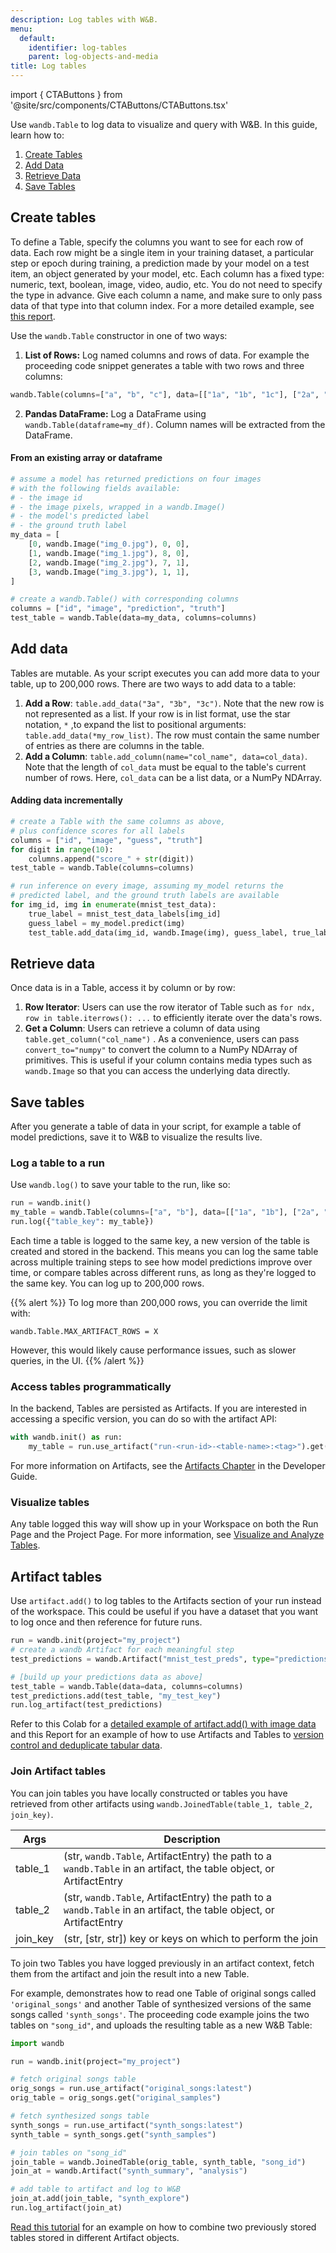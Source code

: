 ```yaml
---
description: Log tables with W&B.
menu:
  default:
    identifier: log-tables
    parent: log-objects-and-media
title: Log tables
---
```


import { CTAButtons } from '@site/src/components/CTAButtons/CTAButtons.tsx'

<CTAButtons colabLink='https://colab.research.google.com/github/wandb/examples/blob/master/colabs/keras/Use_WandbModelCheckpoint_in_your_Keras_workflow.ipynb'/>

Use `wandb.Table` to log data to visualize and query with W&B. In this guide, learn how to:

1. [Create Tables](./log-tables.md#create-tables)
2. [Add Data](./log-tables.md#add-data)
3. [Retrieve Data](./log-tables.md#retrieve-data)
4. [Save Tables](./log-tables.md#save-tables)

## Create tables

To define a Table, specify the columns you want to see for each row of data. Each row might be a single item in your training dataset, a particular step or epoch during training, a prediction made by your model on a test item, an object generated by your model, etc. Each column has a fixed type: numeric, text, boolean, image, video, audio, etc. You do not need to specify the type in advance. Give each column a name, and make sure to only pass data of that type into that column index. For a more detailed example, see [this report](https://wandb.ai/stacey/mnist-viz/reports/Guide-to-W-B-Tables--Vmlldzo2NTAzOTk#1.-how-to-log-a-wandb.table).

Use the `wandb.Table` constructor in one of two ways:

1. **List of Rows:** Log named columns and rows of data. For example the proceeding code snippet generates a table with two rows and three columns:

```python
wandb.Table(columns=["a", "b", "c"], data=[["1a", "1b", "1c"], ["2a", "2b", "2c"]])
```


2. **Pandas DataFrame:** Log a DataFrame using `wandb.Table(dataframe=my_df)`. Column names will be extracted from the DataFrame.

#### From an existing array or dataframe

```python
# assume a model has returned predictions on four images
# with the following fields available:
# - the image id
# - the image pixels, wrapped in a wandb.Image()
# - the model's predicted label
# - the ground truth label
my_data = [
    [0, wandb.Image("img_0.jpg"), 0, 0],
    [1, wandb.Image("img_1.jpg"), 8, 0],
    [2, wandb.Image("img_2.jpg"), 7, 1],
    [3, wandb.Image("img_3.jpg"), 1, 1],
]

# create a wandb.Table() with corresponding columns
columns = ["id", "image", "prediction", "truth"]
test_table = wandb.Table(data=my_data, columns=columns)
```

## Add data

Tables are mutable. As your script executes you can add more data to your table, up to 200,000 rows. There are two ways to add data to a table:

1. **Add a Row**: `table.add_data("3a", "3b", "3c")`. Note that the new row is not represented as a list. If your row is in list format, use the star notation, `*` ,to expand the list to positional arguments: `table.add_data(*my_row_list)`. The row must contain the same number of entries as there are columns in the table.
2. **Add a Column**: `table.add_column(name="col_name", data=col_data)`. Note that the length of `col_data` must be equal to the table's current number of rows. Here, `col_data` can be a list data, or a NumPy NDArray.

#### Adding data incrementally

```python
# create a Table with the same columns as above,
# plus confidence scores for all labels
columns = ["id", "image", "guess", "truth"]
for digit in range(10):
    columns.append("score_" + str(digit))
test_table = wandb.Table(columns=columns)

# run inference on every image, assuming my_model returns the
# predicted label, and the ground truth labels are available
for img_id, img in enumerate(mnist_test_data):
    true_label = mnist_test_data_labels[img_id]
    guess_label = my_model.predict(img)
    test_table.add_data(img_id, wandb.Image(img), guess_label, true_label)
```

## Retrieve data

Once data is in a Table, access it by column or by row:

1. **Row Iterator**: Users can use the row iterator of Table such as `for ndx, row in table.iterrows(): ...` to efficiently iterate over the data's rows.
2. **Get a Column**: Users can retrieve a column of data using `table.get_column("col_name")` . As a convenience, users can pass `convert_to="numpy"` to convert the column to a NumPy NDArray of primitives. This is useful if your column contains media types such as `wandb.Image` so that you can access the underlying data directly.

## Save tables

After you generate a table of data in your script, for example a table of model predictions, save it to W&B to visualize the results live. 

### Log a table to a run

Use `wandb.log()` to save your table to the run, like so:

```python
run = wandb.init()
my_table = wandb.Table(columns=["a", "b"], data=[["1a", "1b"], ["2a", "2b"]])
run.log({"table_key": my_table})
```

Each time a table is logged to the same key, a new version of the table is created and stored in the backend. This means you can log the same table across multiple training steps to see how model predictions improve over time, or compare tables across different runs, as long as they're logged to the same key. You can log up to 200,000 rows.

{{% alert %}}
To log more than 200,000 rows, you can override the limit with:

`wandb.Table.MAX_ARTIFACT_ROWS = X`

However, this would likely cause performance issues, such as slower queries, in the UI.
{{% /alert %}}

### Access tables programmatically

In the backend, Tables are persisted as Artifacts. If you are interested in accessing a specific version, you can do so with the artifact API:

```python
with wandb.init() as run:
    my_table = run.use_artifact("run-<run-id>-<table-name>:<tag>").get("<table-name>")
```

For more information on Artifacts, see the [Artifacts Chapter](../../artifacts/intro.md) in the Developer Guide. 

### Visualize tables

Any table logged this way will show up in your Workspace on both the Run Page and the Project Page. For more information, see [Visualize and Analyze Tables](../../tables/visualize-tables.md).


## Artifact tables

Use `artifact.add()` to log tables to the Artifacts section of your run instead of the workspace. This could be useful if you have a dataset that you want to log once and then reference for future runs. 

```python
run = wandb.init(project="my_project")
# create a wandb Artifact for each meaningful step
test_predictions = wandb.Artifact("mnist_test_preds", type="predictions")

# [build up your predictions data as above]
test_table = wandb.Table(data=data, columns=columns)
test_predictions.add(test_table, "my_test_key")
run.log_artifact(test_predictions)
```

Refer to this Colab for a [detailed example of artifact.add() with image data](http://wandb.me/dsviz-nature-colab) and this Report for an example of how to use Artifacts and Tables to [version control and deduplicate tabular data](http://wandb.me/TBV-Dedup).

### Join Artifact tables

You can join tables you have locally constructed or tables you have retrieved from other artifacts using `wandb.JoinedTable(table_1, table_2, join_key)`.

| Args      | Description                                                                                                        |
| --------- | ------------------------------------------------------------------------------------------------------------------ |
| table_1  | (str, `wandb.Table`, ArtifactEntry) the path to a `wandb.Table` in an artifact, the table object, or ArtifactEntry |
| table_2  | (str, `wandb.Table`, ArtifactEntry) the path to a `wandb.Table` in an artifact, the table object, or ArtifactEntry |
| join_key | (str, [str, str]) key or keys on which to perform the join                                                        |


To join two Tables you have logged previously in an artifact context, fetch them from the artifact and join the result into a new Table. 

For example, demonstrates how to read one Table of original songs called `'original_songs'` and another Table of synthesized versions of the same songs called `'synth_songs'`. The proceeding code example joins the two tables on `"song_id"`, and uploads the resulting table as a new W&B Table:

```python
import wandb

run = wandb.init(project="my_project")

# fetch original songs table
orig_songs = run.use_artifact("original_songs:latest")
orig_table = orig_songs.get("original_samples")

# fetch synthesized songs table
synth_songs = run.use_artifact("synth_songs:latest")
synth_table = synth_songs.get("synth_samples")

# join tables on "song_id"
join_table = wandb.JoinedTable(orig_table, synth_table, "song_id")
join_at = wandb.Artifact("synth_summary", "analysis")

# add table to artifact and log to W&B
join_at.add(join_table, "synth_explore")
run.log_artifact(join_at)
```

[Read this tutorial](https://wandb.ai/stacey/cshanty/reports/Whale2Song-W-B-Tables-for-Audio--Vmlldzo4NDI3NzM) for an example on how to combine two previously stored tables stored in different Artifact objects.